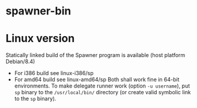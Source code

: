# spawner-bin

Linux version
=======
Statically linked build of the Spawner program is available (host platform Debian/8.4)
* For i386 build see linux-i386/sp
* For amd64 build see linux-amd64/sp
Both shall work fine in 64-bit environments.
To make delegate runner work (option `-u username`), put `sp` binary to the `/usr/local/bin/` directory (or create valid symbolic link to the `sp` binary).
